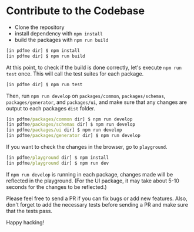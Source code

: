 # Contribute to the Codebase

- Clone the repository
- install dependency with `npm install`
- build the packages with `npm run build`

```cmd
[in pdfme dir] $ npm install
[in pdfme dir] $ npm run build
```

At this point, to check if the build is done correctly, let's execute `npm run test` once. This will call the test suites for each package.

```cmd
[in pdfme dir] $ npm run test
```

Then, run `npm run develop` on `packages/common`, `packages/schemas`, `packages/generator`, and `packages/ui`,
and make sure that any changes are output to each packages `dist` folder.

```cmd
[in pdfme/packages/common dir] $ npm run develop
[in pdfme/packages/schemas dir] $ npm run develop
[in pdfme/packages/ui dir] $ npm run develop
[in pdfme/packages/generator dir] $ npm run develop
```

If you want to check the changes in the browser, go to `playground`.

```cmd
[in pdfme/playground dir] $ npm install
[in pdfme/playground dir] $ npm run dev
```

If `npm run develop` is running in each package, changes made will be reflected in the playground. (For the UI package, it may take about 5-10 seconds for the changes to be reflected.)

Please feel free to send a PR if you can fix bugs or add new features. Also, don't forget to add the necessary tests before sending a PR and make sure that the tests pass.

Happy hacking!
